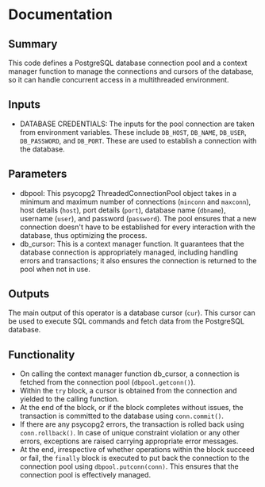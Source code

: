 # Documentation

## Summary
This code defines a PostgreSQL database connection pool and a context manager function to manage the connections and cursors of the database, so it can handle concurrent access in a multithreaded environment.

## Inputs
- DATABASE CREDENTIALS: The inputs for the pool connection are taken from environment variables. These include `DB_HOST`, `DB_NAME`, `DB_USER`, `DB_PASSWORD`, and `DB_PORT`. These are used to establish a connection with the database.

## Parameters
- dbpool: This psycopg2 ThreadedConnectionPool object takes in a minimum and maximum number of connections (`minconn` and `maxconn`), host details (`host`), port details (`port`), database name (`dbname`), username (`user`), and password (`password`). The pool ensures that a new connection doesn't have to be established for every interaction with the database, thus optimizing the process.
- db_cursor: This is a context manager function. It guarantees that the database connection is appropriately managed, including handling errors and transactions; it also ensures the connection is returned to the pool when not in use.

## Outputs
The main output of this operator is a database cursor (`cur`). This cursor can be used to execute SQL commands and fetch data from the PostgreSQL database.

## Functionality
- On calling the context manager function db_cursor, a connection is fetched from the connection pool (`dbpool.getconn()`).
- Within the `try` block, a cursor is obtained from the connection and yielded to the calling function.
- At the end of the block, or if the block completes without issues, the transaction is committed to the database using `conn.commit()`.
- If there are any psycopg2 errors, the transaction is rolled back using `conn.rollback()`. In case of unique constraint violation or any other errors, exceptions are raised carrying appropriate error messages.
- At the end, irrespective of whether operations within the block succeed or fail, the `finally` block is executed to put back the connection to the connection pool using `dbpool.putconn(conn)`. This ensures that the connection pool is effectively managed.